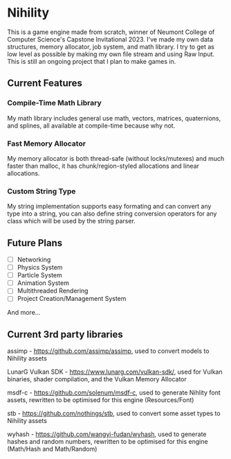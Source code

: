 # Nihility

This is a game engine made from scratch, winner of Neumont College of Computer Science's Capstone Invitational 2023. I've made my own data structures, memory allocator, job system, and math library. I try to get as low level as possible by making my own file stream and using Raw Input. This is still an ongoing project that I plan to make games in.

## Current Features
### Compile-Time Math Library
My math library includes general use math, vectors, matrices, quaternions, and splines, all available at compile-time because why not.
### Fast Memory Allocator
My memory allocator is both thread-safe (without locks/mutexes) and much faster than malloc, it has chunk/region-styled allocations and linear allocations.
### Custom String Type
My string implementation supports easy formating and can convert any type into a string, you can also define string conversion operators for any class which will be used by the string parser.

## Future Plans
- [ ] Networking
- [ ] Physics System
- [ ] Particle System
- [ ] Animation System
- [ ] Multithreaded Rendering
- [ ] Project Creation/Management System

And more...

## Current 3rd party libraries
assimp - https://github.com/assimp/assimp, used to convert models to Nihility assets

LunarG Vulkan SDK - https://www.lunarg.com/vulkan-sdk/, used for Vulkan binaries, shader compilation, and the Vulkan Memory Allocator

msdf-c - https://github.com/solenum/msdf-c, used to generate Nihlity font assets, rewritten to be optimised for this engine (Resources/Font)

stb - https://github.com/nothings/stb, used to convert some asset types to Nihility assets

wyhash - https://github.com/wangyi-fudan/wyhash, used to generate hashes and random numbers, rewritten to be optimised for this engine (Math/Hash and Math/Random)
